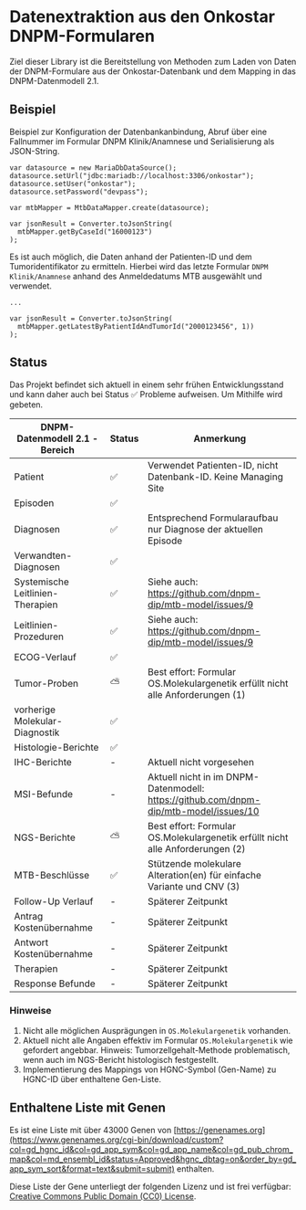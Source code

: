 # Datenextraktion aus den Onkostar DNPM-Formularen

Ziel dieser Library ist die Bereitstellung von Methoden zum Laden von Daten der DNPM-Formulare aus der
Onkostar-Datenbank
und dem Mapping in das DNPM-Datenmodell 2.1.

## Beispiel

Beispiel zur Konfiguration der Datenbankanbindung, Abruf über eine Fallnummer im Formular DNPM Klinik/Anamnese und
Serialisierung als JSON-String.

```
var datasource = new MariaDbDataSource();
datasource.setUrl("jdbc:mariadb://localhost:3306/onkostar");
datasource.setUser("onkostar");
datasource.setPassword("devpass");

var mtbMapper = MtbDataMapper.create(datasource);

var jsonResult = Converter.toJsonString(
  mtbMapper.getByCaseId("16000123")
);
```

Es ist auch möglich, die Daten anhand der Patienten-ID und dem Tumoridentifikator zu ermitteln.
Hierbei wird das letzte Formular `DNPM Klinik/Anamnese` anhand des Anmeldedatums MTB
ausgewählt und verwendet.

```
...

var jsonResult = Converter.toJsonString(
  mtbMapper.getLatestByPatientIdAndTumorId("2000123456", 1))
);
```

## Status

Das Projekt befindet sich aktuell in einem sehr frühen Entwicklungsstand und kann daher auch bei Status ✅ Probleme
aufweisen.
Um Mithilfe wird gebeten.

| DNPM-Datenmodell 2.1 - Bereich   | Status | Anmerkung                                                                             |
|----------------------------------|--------|---------------------------------------------------------------------------------------|
| Patient                          | ✅      | Verwendet Patienten-ID, nicht Datenbank-ID. Keine Managing Site                       |
| Episoden                         | ✅      |                                                                                       |
| Diagnosen                        | ✅      | Entsprechend Formularaufbau nur Diagnose der aktuellen Episode                        |
| Verwandten-Diagnosen             | ✅      |                                                                                       |
| Systemische Leitlinien-Therapien | ✅      | Siehe auch: https://github.com/dnpm-dip/mtb-model/issues/9                            |
| Leitlinien-Prozeduren            | ✅      | Siehe auch: https://github.com/dnpm-dip/mtb-model/issues/9                            |
| ECOG-Verlauf                     | ✅      |                                                                                       |
| Tumor-Proben                     | ⛅      | Best effort: Formular OS.Molekulargenetik erfüllt nicht alle Anforderungen (1)        |
| vorherige Molekular-Diagnostik   | ✅      |                                                                                       |
| Histologie-Berichte              | ✅      |                                                                                       |
| IHC-Berichte                     | -      | Aktuell nicht vorgesehen                                                              |
| MSI-Befunde                      | -      | Aktuell nicht in im DNPM-Datenmodell: https://github.com/dnpm-dip/mtb-model/issues/10 |
| NGS-Berichte                     | ⛅      | Best effort: Formular OS.Molekulargenetik erfüllt nicht alle Anforderungen (2)        |
| MTB-Beschlüsse                   | ✅      | Stützende molekulare Alteration(en) für einfache Variante und CNV (3)                 |
| Follow-Up Verlauf                | -      | Späterer Zeitpunkt                                                                    |
| Antrag Kostenübernahme           | -      | Späterer Zeitpunkt                                                                    |
| Antwort Kostenübernahme          | -      | Späterer Zeitpunkt                                                                    |
| Therapien                        | -      | Späterer Zeitpunkt                                                                    |
| Response Befunde                 | -      | Späterer Zeitpunkt                                                                    |

### Hinweise

1. Nicht alle möglichen Ausprägungen in `OS.Molekulargenetik` vorhanden.
2. Aktuell nicht alle Angaben effektiv im Formular `OS.Molekulargenetik` wie gefordert angebbar.
   Hinweis: Tumorzellgehalt-Methode problematisch, wenn auch im NGS-Bericht histologisch festgestellt.
3. Implementierung des Mappings von HGNC-Symbol (Gen-Name) zu HGNC-ID über enthaltene Gen-Liste.

## Enthaltene Liste mit Genen

Es ist eine Liste mit über 43000 Genen
von [https://genenames.org](https://www.genenames.org/cgi-bin/download/custom?col=gd_hgnc_id&col=gd_app_sym&col=gd_app_name&col=gd_pub_chrom_map&col=md_ensembl_id&status=Approved&hgnc_dbtag=on&order_by=gd_app_sym_sort&format=text&submit=submit)
enthalten.

Diese Liste der Gene unterliegt der folgenden Lizenz und ist frei
verfügbar: [Creative Commons Public Domain (CC0) License](https://creativecommons.org/public-domain/cc0/).

